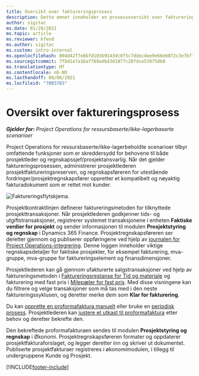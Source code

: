 ```yaml
---
title: Oversikt over faktureringsprosess
description: Dette emnet inneholder en prosessoversikt over fakturering i Project Operations for ressursbaserte eller ikke-lagerbaserte scenarioer.
author: sigitac
ms.date: 01/29/2021
ms.topic: article
ms.reviewer: kfend
ms.author: sigitac
ms.custom: intro-internal
ms.openlocfilehash: 804d42f7e8bfd103b9143dc0f5c7ddecdee9e66e6072c3e7bf76b2a8c549cf55
ms.sourcegitcommit: 7f8d1e7a16af769adb43d1877c28fdce53975db8
ms.translationtype: HT
ms.contentlocale: nb-NO
ms.lasthandoff: 08/06/2021
ms.locfileid: "7003783"
---
```

# <a name="invoicing-process-overview"></a>Oversikt over faktureringsprosess

_**Gjelder for:** Project Operations for ressursbaserte/ikke-lagerbaserte scenarioer_

Project Operations for ressursbaserte/ikke-lagerbeholdte scenarioer tilbyr omfattende funksjoner som er skreddersydd for behovene til både prosjektleder og regnskapssjef/prosjektansvarlig. Når det gjelder faktureringsprosessen, administrerer prosjektlederen prosjektfaktureringsreserven, og regnskapsføreren for utestående fordringer/prosjektregnskapsfører oppretter et kompatibelt og nøyaktig fakturadokument som er rettet mot kunder.

![Faktureringsflytskjema.](./media/invoicing-flow.png)

Prosjektkontraktlinjen definerer faktureringsmetoden for tilknyttede prosjekttransaksjoner. Når prosjektlederen godkjenner tids- og utgiftstransaksjoner, registrerer systemet transaksjonene i enheten **Faktiske verdier for prosjekt** og sender informasjonen til modulen **Prosjektstyring og regnskap** i Dynamics 365 Finance. Prosjektregnskapsføreren ser deretter gjennom og publiserer oppføringene ved hjelp av [journalen for Project Operations-integrering](../project-accounting/project-operations-integration-journal.md). Denne loggen inneholder viktige regnskapsdetaljer for faktiske prosjekter, for eksempel fakturering, mva-gruppe, mva-gruppe for faktureringselement og finansdimensjoner.

Prosjektlederen kan gå gjennom ufakturerte salgstransaksjoner ved hjelp av faktureringsmetoden i [Faktureringsrestanse for Tid og materiale](../proforma-invoicing/manage-billing-backlog.md#time-and-material-billing-backlog) og fakturering med fast pris i [Milepæler for fast pris](../proforma-invoicing/manage-billing-backlog.md#fixed-price-milestones). Med disse visningene kan du filtrere og velge transaksjoner som må tas med i den neste faktureringssyklusen, og deretter merke dem som **Klar for fakturering**.

Du kan [opprette en proformafaktura manuelt](../proforma-invoicing/create-manual-proforma-invoice.md) eller bruke en [periodisk prosess](../proforma-invoicing/configure-automated-invoice-creation.md). Prosjektlederen kan [justere et utkast til proformafaktura](../proforma-invoicing/manage-proforma-invoice.md) etter behov og deretter bekrefte den.

Den bekreftede proformafakturaen sendes til modulen **Prosjektstyring og regnskap** i Økonomi. Prosjektregnskapsføreren formater og oppdaterer prosjektfakturaforslaget, og legger deretter inn og skriver ut dokumentet. Publiserte prosjektfakturaer registreres i økonomimodulen, i tillegg til undergruppene Kunde og Prosjekt.


[!INCLUDE[footer-include](../includes/footer-banner.md)]